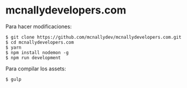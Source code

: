 # mcnallydevelopers.com

Para hacer modificaciones:

    $ git clone https://github.com/mcnallydev/mcnallydevelopers.com.git
    $ cd mcnallydevelopers.com
    $ yarn
    $ npm install nodemon -g
    $ npm run development

Para compilar los assets:

    $ gulp

